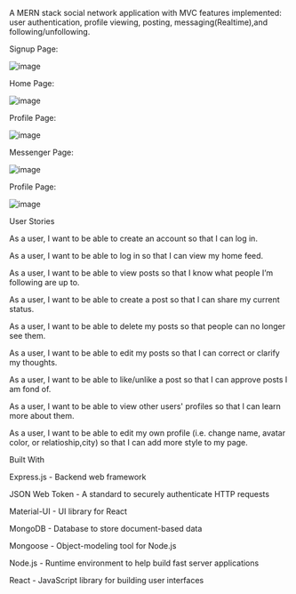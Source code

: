 A MERN stack social network application with MVC features implemented: user authentication, profile viewing, posting, messaging(Realtime),and following/unfollowing.

Signup Page:

![image](https://user-images.githubusercontent.com/106194101/209540507-67b4e15c-f2d0-473b-b0ae-3cc07b19bf72.png)


Home Page:

![image](https://user-images.githubusercontent.com/106194101/209540725-cb4492b3-1b34-4727-8fbe-e59a7c62048c.png)


Profile Page:

![image](https://user-images.githubusercontent.com/106194101/209540844-3c06fe8f-efee-4b66-a5ac-8903c8bd174b.png)


Messenger Page:


![image](https://user-images.githubusercontent.com/106194101/209541252-957d4d71-e06f-4158-980e-c076b7cdd674.png)


Profile Page:

![image](https://user-images.githubusercontent.com/106194101/209541385-0fbd60a6-960d-4022-8a0c-6de10bb0555f.png)

User Stories

 As a user, I want to be able to create an account so that I can log in.

As a user, I want to be able to log in so that I can view my home feed.

As a user, I want to be able to view posts so that I know what people I’m following are up to.

As a user, I want to be able to create a post so that I can share my current status.

As a user, I want to be able to delete my posts so that people can no longer see them.

As a user, I want to be able to edit my posts so that I can correct or clarify my thoughts.

As a user, I want to be able to like/unlike a post so that I can approve posts I am fond of.

As a user, I want to be able to view other users' profiles so that I can learn more about them.

As a user, I want to be able to edit my own profile (i.e. change name, avatar color, or relatioship,city) so that I can add more style to my page.
 
 
 
Built With

Express.js - Backend web framework

JSON Web Token - A standard to securely authenticate HTTP requests

Material-UI - UI library for React

MongoDB - Database to store document-based data

Mongoose - Object-modeling tool for Node.js

Node.js - Runtime environment to help build fast server applications

React - JavaScript library for building user interfaces
